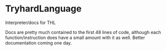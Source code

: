 # TryhardLanguage
Interpreter/docs for THL

Docs are pretty much contained to the first 48 lines of code, although each function/instruction does have a small amount with it as well.
Better documentation coming one day.